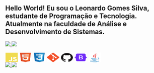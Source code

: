 ## Hello World! Eu sou o Leonardo Gomes Silva, estudante de Programação e Tecnologia. Atualmente na faculdade de Análise e Desenvolvimento de Sistemas.


<a href="https://beacons.ai/LeooSilva">
  <img height="180em" src="https://github-readme-stats.vercel.app/api?username=LeooSilva&show_icons=true&theme=dracula&include_all_commits=true&count_private=true"/>
</a>
<a href="https://beacons.ai/LeooSilva">
  <img height="180em" src="https://github-readme-stats.vercel.app/api/top-langs/?username=LeooSilva&layout=compact&langs_count=16&theme=dracula"/>
</a>
<div style="display: inline_block"><br>
  <img align="center" alt="JS" height="30" width="40" src="https://raw.githubusercontent.com/devicons/devicon/master/icons/javascript/javascript-plain.svg">
  <img align="center" alt="HTML" height="30" width="40" src="https://raw.githubusercontent.com/devicons/devicon/master/icons/html5/html5-original.svg">
  <img align="center" alt="CSS" height="30" width="40" src="https://raw.githubusercontent.com/devicons/devicon/master/icons/css3/css3-original.svg">
  <img align="center" alt="Git" height="30" width="40" src="https://raw.githubusercontent.com/devicons/devicon/master/icons/git/git-original.svg">
  <img align="center" alt="GitHub" height="30" width="40" src="https://raw.githubusercontent.com/devicons/devicon/master/icons/github/github-original.svg">
  <img align="center" alt="Bootstrap" height="30" width="40" src="https://raw.githubusercontent.com/devicons/devicon/master/icons/bootstrap/bootstrap-plain.svg">
  <img align="center" alt="Java" height="30" width="40" src="https://raw.githubusercontent.com/devicons/devicon/master/icons/java/java-original.svg">
</div>

<div> 
  <a href="mailto:leonardogomessilva1910@gmail.com">
    <img src="https://img.shields.io/badge/-Gmail-%23333?style=for-the-badge&logo=gmail&logoColor=white" target="_blank">
  </a>
  <a href="https://www.linkedin.com/in/leonardo-gomes-silva1910/" target="_blank">
    <img src="https://img.shields.io/badge/-LinkedIn-%230077B5?style=for-the-badge&logo=linkedin&logoColor=white" target="_blank">
  </a>
</div>

